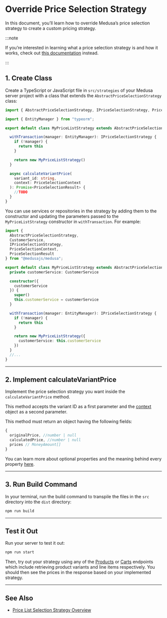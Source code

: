 # Override Price Selection Strategy

In this document, you’ll learn how to override Medusa’s price selection strategy to create a custom pricing strategy.

:::note

If you’re interested in learning what a price selection strategy is and how it works, check out [this documentation](./index.md) instead.

:::

## 1. Create Class

Create a TypeScript or JavaScript file in `src/strategies` of your Medusa server project with a class that extends the `AbstractPriceSelectionStrategy` class:

```typescript title=src/strategies/price.ts
import { AbstractPriceSelectionStrategy, IPriceSelectionStrategy, PriceSelectionContext, PriceSelectionResult } from "@medusajs/medusa";

import { EntityManager } from "typeorm";

export default class MyPriceListStrategy extends AbstractPriceSelectionStrategy {

  withTransaction(manager: EntityManager): IPriceSelectionStrategy {
    if (!manager) {
      return this
    }

    return new MyPriceListStrategy()
  }

  async calculateVariantPrice(
    variant_id: string,
    context: PriceSelectionContext
  ): Promise<PriceSelectionResult> {
    //TODO
  }
}
```

You can use services or repositories in the strategy by adding them to the constructor and updating the parameters passed to the `MyPriceListStrategy` constructor in `withTransaction`. For example:

```typescript
import { 
  AbstractPriceSelectionStrategy, 
  CustomerService, 
  IPriceSelectionStrategy, 
  PriceSelectionContext, 
  PriceSelectionResult 
} from "@medusajs/medusa";

export default class MyPriceListStrategy extends AbstractPriceSelectionStrategy {
  private customerService: CustomerService

  constructor({
    customerService
  }) {
    super()
    this.customerService = customerService
  }

  withTransaction(manager: EntityManager): IPriceSelectionStrategy {
    if (!manager) {
      return this
    }

    return new MyPriceListStrategy({
      customerService: this.customerService
    })
  }
  //...
}
```

---

## 2. Implement calculateVariantPrice

Implement the price selection strategy you want inside the `calculateVariantPrice` method.

This method accepts the variant ID as a first parameter and the [context](./index.md#context-object) object as a second parameter.

This method must return an object having the following fields:

```typescript noReport
{
  originalPrice, //number | null
  calculatedPrice, //number | null
  prices // MoneyAmount[]
}
```

You can learn more about optional properties and the meaning behind every property [here](./index.md#calculatevariantprice-method).

---

## 3. Run Build Command

In your terminal, run the build command to transpile the files in the `src` directory into the `dist` directory:

```bash npm2yarn
npm run build
```

---

## Test it Out

Run your server to test it out:

```bash npm2yarn
npm run start
```

Then, try out your strategy using any of the [Products](https://docs.medusajs.com/api/store/#tag/Product) or [Carts](https://docs.medusajs.com/api/store/#tag/Cart) endpoints which include retrieving product variants and line items respectively. You should then see the prices in the response based on your implemented strategy.

---

## See Also

- [Price List Selection Strategy Overview](./index.md)
